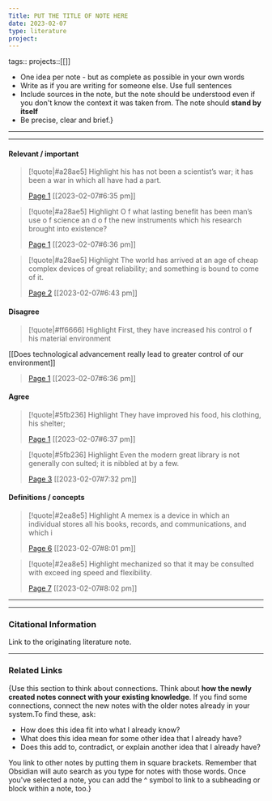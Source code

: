 ```yaml
---
Title: PUT THE TITLE OF NOTE HERE
date: 2023-02-07
type: literature
project:
---
```

tags:: 
projects::[[]]


-   One idea per note - but as complete as possible in your own words
-   Write as if you are writing for someone else. Use full sentences
-   Include sources in the note, but the note should be understood even if you don't know the context it was taken from. The note should **stand by itself**
-   Be precise, clear and brief.}


---

---

#### Relevant / important

> [!quote|#a28ae5] Highlight
> his has not been a scientist’s war; it has been a war in which all have had a part.
>
> [Page 1](zotero://open-pdf/library/items/YEA2QZ3P?page=1) [[2023-02-07#6:35 pm]]

> [!quote|#a28ae5] Highlight
> O f what lasting benefit has been man’s use o f science an d o f the new instruments which his research brought into existence?
>
> [Page 1](zotero://open-pdf/library/items/YEA2QZ3P?page=1) [[2023-02-07#6:36 pm]]

> [!quote|#a28ae5] Highlight
> The world has arrived at an age of cheap complex devices of great reliability; and something is bound to come of it.
>
> [Page 2](zotero://open-pdf/library/items/YEA2QZ3P?page=2) [[2023-02-07#6:43 pm]]

#### Disagree

> [!quote|#ff6666] Highlight
> First, they have increased his control o f his material environment

[[Does technological advancement really lead to greater control of our environment]]
>
> [Page 1](zotero://open-pdf/library/items/YEA2QZ3P?page=1) [[2023-02-07#6:36 pm]]

#### Agree

> [!quote|#5fb236] Highlight
> They have improved his food, his clothing, his shelter;
>
> [Page 1](zotero://open-pdf/library/items/YEA2QZ3P?page=1) [[2023-02-07#6:37 pm]]

> [!quote|#5fb236] Highlight
> Even the modern great library is not generally con­ sulted; it is nibbled at by a few.
>
> [Page 3](zotero://open-pdf/library/items/YEA2QZ3P?page=3) [[2023-02-07#7:32 pm]]

#### Definitions / concepts

> [!quote|#2ea8e5] Highlight
> A memex is a device in which an individual stores all his books, records, and communications, and which i
>
> [Page 6](zotero://open-pdf/library/items/YEA2QZ3P?page=6) [[2023-02-07#8:01 pm]]

> [!quote|#2ea8e5] Highlight
> mechanized so that it may be consulted with exceed­ ing speed and flexibility.
>
> [Page 7](zotero://open-pdf/library/items/YEA2QZ3P?page=7) [[2023-02-07#8:02 pm]]




---

---
### Citational Information

Link to the originating literature note.

---

### Related Links

{Use this section to think about connections. Think about **how the newly created notes connect with your existing knowledge**. If you find some connections, connect the new notes with the older notes already in your system.To find these, ask:

-   How does this idea fit into what I already know?
-   What does this idea mean for some other idea that I already have?
-   Does this add to, contradict, or explain another idea that I already have?

You link to other notes by putting them in square brackets. Remember that Obsidian will auto search as you type for notes with those words. Once you've selected a note, you can add the ^ symbol to link to a subheading or block within a note, too.}


